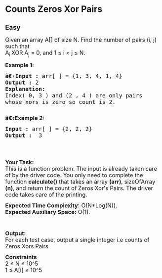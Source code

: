 # Counts Zeros Xor Pairs
## Easy 
<div class="problem-statement" style="user-select: auto;">
                <p style="user-select: auto;"></p><p style="user-select: auto;"><span style="font-size: 18px; user-select: auto;">Given an array A[] of size N. Find the number of pairs (i, j) such that<br style="user-select: auto;">
A<sub style="user-select: auto;">i&nbsp;</sub>XOR A<sub style="user-select: auto;">j</sub>&nbsp;= 0, and 1 ≤ i &lt; j ≤ N.</span></p>

<p style="user-select: auto;"><span style="font-size: 18px; user-select: auto;"><strong style="user-select: auto;">Example 1:</strong></span></p>

<pre style="user-select: auto;"><span style="font-size: 18px; user-select: auto;"><strong style="user-select: auto;">â€‹Input :</strong> arr[ ] = {1, 3, 4, 1, 4}
<strong style="user-select: auto;">Output :</strong> 2
<strong style="user-select: auto;">Explanation:</strong>
Index( 0, 3 ) and (2 ,&nbsp;4 ) are&nbsp;only&nbsp;pairs 
whose xors is zero so&nbsp;count&nbsp;is 2.
</span></pre>

<p style="user-select: auto;"><br style="user-select: auto;">
<span style="font-size: 18px; user-select: auto;"><strong style="user-select: auto;">â€‹Example 2:</strong></span></p>

<pre style="user-select: auto;"><span style="font-size: 18px; user-select: auto;"><strong style="user-select: auto;">Input :</strong> arr[ ] = {2, 2, 2} <strong style="user-select: auto;">
Output :</strong>  3

</span></pre>

<p style="user-select: auto;">&nbsp;</p>

<p style="user-select: auto;"><span style="font-size: 18px; user-select: auto;"><strong style="user-select: auto;">Your Task:</strong><br style="user-select: auto;">
This is a function problem. The input is already taken care of by the driver code. You only need to complete the function <strong style="user-select: auto;">calculate()</strong> that takes an array <strong style="user-select: auto;">(arr)</strong>, sizeOfArray <strong style="user-select: auto;">(n)</strong>, and return the count&nbsp;of Zeros Xor's Pairs. The driver code takes care of the printing.</span></p>

<p style="user-select: auto;"><span style="font-size: 18px; user-select: auto;"><strong style="user-select: auto;">Expected Time Complexity:</strong>&nbsp;O(N*Log(N)).<br style="user-select: auto;">
<strong style="user-select: auto;">Expected Auxiliary Space:</strong>&nbsp;O(1).</span></p>

<p style="user-select: auto;"><br style="user-select: auto;">
<br style="user-select: auto;">
<span style="font-size: 18px; user-select: auto;"><strong style="user-select: auto;">Output:</strong><br style="user-select: auto;">
For each test case, output a single integer i.e counts of Zeros Xors Pairs</span></p>

<p style="user-select: auto;"><span style="font-size: 18px; user-select: auto;"><strong style="user-select: auto;">Constraints</strong><br style="user-select: auto;">
2 ≤ N ≤ 10^5<br style="user-select: auto;">
1 ≤ A[i] ≤ 10^5</span></p>

<p style="user-select: auto;">&nbsp;</p>
 <p style="user-select: auto;"></p>
            </div>